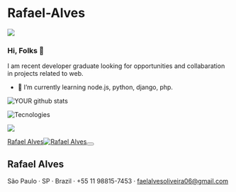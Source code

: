 
 # Rafael-Alves

<img src="https://github.com/pr2tik1/pr2tik1/blob/master/Rafael Alves">

### Hi, Folks 👋
I am recent developer graduate looking for opportunities and collabaration in projects related to web.
- 🌱 I’m currently learning node.js, python, django, php.

![YOUR github stats](https://github-readme-stats.vercel.app/api?username=RafaelAlvesOliveira)

![Tecnologies](https://img.shields.io/badge/Node.js-339933?style=for-the-badge&logo=nodedotjs&logoColor=white)

[<img src="https://img.shields.io/badge/linkedin-%230077B5.svg?&style=for-the-badge&logo=linkedin&logoColor=white" />](https://www.linkedin.com/in/rafael-a-7a8396218/)
        
    

<!DOCTYPE html>
<html lang="en">
    <head>
        <meta charset="utf-8" />
        <meta name="viewport" content="width=device-width, initial-scale=1, shrink-to-fit=no" />
        <meta name="description" content="" />
        <meta name="author" content="" />       
    </head>
    <body id="page-top">
        <!-- Navigation-->
        <nav class="navbar navbar-expand-lg navbar-dark bg-primary fixed-top" id="sideNav">
            <a class="navbar-brand js-scroll-trigger" href="#page-top"
                ><span class="d-block d-lg-none">Rafael Alves</span><span class="d-none d-lg-block"><img class="img-fluid img-profile rounded-circle mx-auto mb-2"  alt="Rafael Alves" /></span></a
            ><button class="navbar-toggler" type="button" data-toggle="collapse" data-target="#navbarSupportedContent" aria-controls="navbarSupportedContent" aria-expanded="false" aria-label="Toggle navigation"><span class="navbar-toggler-icon"></span></button>            
        </nav>
        <!-- Page Content-->
        <div class="container-fluid p-0">
            <!-- About-->
            <section class="resume-section" id="about">
                <div class="resume-section-content">
                    <h1 class="mb-0">Rafael <span class="text-primary">Alves</span></h1>
                    <div class="subheading mb-5">São Paulo · SP · Brazil · +55 11 98815-7453 ·
                         <a href="mailto:faelalvesoliveira06@gmail.com">faelalvesoliveira06@gmail.com</a></div>
                </div>                     
    </body> 
</html>


